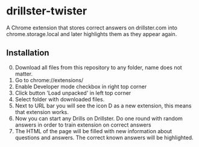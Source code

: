 # drillster-twister

A Chrome extension that stores correct answers on drillster.com into chrome.storage.local and later highlights them as they appear again. 


## Installation
0. Download all files from this repository to any folder, name does not matter.
0. Go to chrome://extensions/
0. Enable Developer mode checkbox in right top corner
0. Click button 'Load unpacked' in left top corner
0. Select folder with downloaded files.
0. Next to URL bar you will see the icon D as a new extension, this means that extension works.
0. Now you can start any Drills on Drillster. Do one round with random answers in order to train extension on correct answers
0. The HTML of the page will be filled with new information about questions and answers. The correct known answers will be highlighted.
